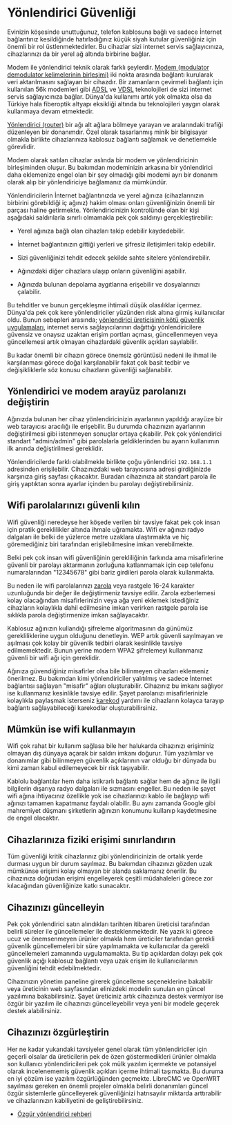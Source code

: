 # Yönlendirici Güvenliği

<!-- toc -->

Evinizin köşesinde unuttuğunuz, telefon kablosuna bağlı ve sadece İnternet bağlantınız kesildiğinde hatırladığınız küçük siyah kutular güvenliğiniz için önemli bir rol üstlenmektedirler. Bu cihazlar sizi internet servis sağlayıcınıza, cihazlarınızı da bir yerel ağ altında birbirine bağlar.

Modem ile yönlendirici teknik olarak farklı şeylerdir. [Modem (modulator demodulator kelimelerinin birleşimi)](https://en.wikipedia.org/wiki/Modem) iki nokta arasında bağlantı kurularak veri aktarılmasını sağlayan bir cihazdır. Bir zamanların çevirmeli bağlantı için kullanılan 56k modemleri gibi [ADSL](https://en.wikipedia.org/wiki/Asymmetric_digital_subscriber_line) ve [VDSL](https://en.wikipedia.org/wiki/VDSL) teknolojileri de sizi internet servis sağlayıcınıza bağlar. Dünya'da kullanımı artık yok olmakta olsa da Türkiye hala fiberoptik altyapı eksikliği altında bu teknolojileri yaygın olarak kullanmaya devam etmektedir.

[Yönlendirici (router)](https://en.wikipedia.org/wiki/Router_(computing)) bir ağı alt ağlara bölmeye yarayan ve aralarındaki trafiği düzenleyen bir donanımdır. Özel olarak tasarlanmış minik bir bilgisayar olmakla birlikte cihazlarınıza kablosuz bağlantı sağlamak ve denetlemekle görevlidir.

Modem olarak satılan cihazlar aslında bir modem ve yönlendiricinin birleşiminden oluşur. Bu bakımdan modeminizin arkasına bir yönlendirici daha eklemenize engel olan bir şey olmadığı gibi modemi ayrı bir donanım olarak alıp bir yönlendiriciye bağlamanız da mümkündür.

Yönlendiricilerin İnternet bağlantınızda ve yerel ağınıza (cihazlarınızın birbirini görebildiği iç ağınız) hakim olması onları güvenliğinizin önemli bir parçası haline getirmekte. Yönlendiricinizin kontrolünde olan bir kişi aşağıdaki saldırılarla sınırlı olmamakla pek çok saldırıyı gerçekleştirebilir:

* Yerel ağınıza bağlı olan cihazları takip edebilir kaydedebilir.

* İnternet bağlantınızın gittiği yerleri ve şifresiz iletişimleri takip edebilir.

* Sizi güvenliğinizi tehdit edecek şekilde sahte sitelere yönlendirebilir.

* Ağınızdaki diğer cihazlara ulaşıp onların güvenliğini aşabilir.

* Ağınızda bulunan depolama aygıtlarına erişebilir ve dosyalarınızı çalabilir.

Bu tehditler ve bunun gerçekleşme ihtimali düşük olasılıklar içermez. Dünya'da pek çok kere yönlendiriciler yüzünden risk altına girmiş kullanıcılar oldu. Bunun sebepleri arasında; [yönlendirici üreticisinin kötü güvenlik uygulamaları](https://arstechnica.com/information-technology/2014/02/dear-asus-router-user-youve-been-pwned-thanks-to-easily-exploited-flaw/), internet servis sağlayıcılarının dağıttığı yönlendiricilere güvensiz ve onaysız uzaktan erişim portları açması, güncellenmeyen veya güncellemesi artık olmayan cihazlardaki güvenlik açıkları sayılabilir. 

Bu kadar önemli bir cihazın görece önemsiz görüntüsü nedeni ile ihmal ile karşılanması görece doğal karşılanabilir fakat çok basit tedbir ve değişikliklerle söz konusu cihazların güvenliği sağlanabilir.

## Yönlendirici ve modem arayüz parolanızı değiştirin

Ağınızda bulunan her cihaz yönlendiricinizin ayarlarının yapıldığı arayüze bir web tarayıcısı aracılığı ile erişebilir. Bu durumda cihazınızın ayarlarının değiştirilmesi gibi istenmeyen sonuçlar ortaya çıkabilir. Pek çok yönlendirici standart "admin/admin" gibi parolalarla geldiklerinden bu ayarın kullanımın ilk anında değiştirilmesi gereklidir.

Yönlendiricilerde farklı olabilmekle birlikte çoğu yönlendirici `192.168.1.1` adresinden erişilebilir. Cihazınızdaki web tarayıcısına adresi girdiğinizde karşınıza giriş sayfası çıkacaktır. Buradan cihazınıza ait standart parola ile giriş yaptıktan sonra ayarlar içinden bu parolayı değiştirebilirsiniz.

## Wifi parolalarınızı güvenli kılın

Wifi güvenliği neredeyse her köşede verilen bir tavsiye fakat pek çok insan için pratik gereklilikler altında ihmale uğramakta. Wifi ev ağınızı radyo dalgaları ile belki de yüzlerce metre uzaklara ulaştırmakta ve hiç göremediğiniz biri tarafından erişilebilmesine imkan verebilmekte.

Belki pek çok insan wifi güvenliğinin gerekliliğinin farkında ama misafirlerine güvenli bir parolayı aktarmanın zorluğuna katlanmamak için cep telefonu numaralarından "12345678" gibi bariz girdileri parola olarak kullanmakta. 

Bu neden ile wifi parolalarınızı [zarola](https://zarola.oyd.org.tr) veya rastgele 16-24 karakter uzunluğunda bir değer ile değiştirmeniz tavsiye edilir. Zarola ezberlemesi kolay olacağından misafirlerinizin veya ağa yeni eklemek istediğiniz cihazların kolaylıkla dahil edilmesine imkan verirken rastgele parola ise sıklıkla parola değiştirmenize imkan sağlayacaktır.

Kablosuz ağınızın kullandığı şifreleme algoritmasının da günümüz gerekliliklerine uygun olduğunu denetleyin. WEP artık güvenli sayılmayan ve aşılması çok kolay bir güvenlik tedbiri olarak kesinlikle tavsiye edilmemektedir. Bunun yerine modern WPA2 şifrelemeyi kullanmanız güvenli bir wifi ağı için gereklidir.

Ağınıza güvendiğiniz misafirler olsa bile bilinmeyen cihazları eklemeniz önerilmez. Bu bakımdan kimi yönlendiriciler yalıtılmış ve sadece İnternet bağlantısı sağlayan "misafir" ağları oluşturabilir. Cihazınız bu imkanı sağlıyor ise kullanmanız kesinlikle tavsiye edilir. Şayet parolanızı misafirlerinizle kolaylıkla paylaşmak isterseniz [karekod](https://qifi.org/) yardımı ile cihazların kolayca tarayıp bağlantı sağlayabileceği karekodlar oluşturabilirsiniz.

## Mümkün ise wifi kullanmayın

Wifi çok rahat bir kullanım sağlasa bile her halukarda cihazınızı erişiminiz olmayan dış dünyaya açarak bir saldırı imkanı doğurur. Tüm yazılımlar ve donanımlar gibi bilinmeyen güvenlik açıklarının var olduğu bir dünyada bu kimi zaman kabul edilemeyecek bir risk taşıyabilir.

Kablolu bağlantılar hem daha istikrarlı bağlantı sağlar hem de ağınız ile ilgili bilgilerin dışarıya radyo dalgaları ile sızmasını engeller. Bu neden ile şayet wifi ağına ihtiyacınız özellikle yok ise cihazlarınızı kablo ile bağlayıp wifi ağınızı tamamen kapatmanız faydalı olabilir. Bu aynı zamanda Google gibi mahremiyet düşmanı şirketlerin ağınızın konumunu kullanıp kaydetmesine de engel olacaktır.

## Cihazlarınıza fiziki erişimi sınırlandırın

Tüm güvenliği kritik cihazlarınız gibi yönlendiricinizin de ortalık yerde durması uygun bir durum sayılmaz. Bu bakımdan cihazınızı gözden uzak mümkünse erişimi kolay olmayan bir alanda saklamanız önerilir. Bu cihazınıza doğrudan erişimi engelleyerek çeşitli müdahaleleri görece zor kılacağından güvenliğinize katkı sunacaktır.

## Cihazınızı güncelleyin

Pek çok yönlendirici satın alındıkları tarihten itibaren üreticisi tarafından belirli süreler ile güncellemeler ile desteklenmektedir. Ne yazık ki görece ucuz ve önemsenmeyen ürünler olmakla hem üreticiler tarafından gerekli güvenlik güncellemeleri bir süre yapılmamakta ve kullanıcılar da gerekli güncellemeleri zamanında uygulamamakta. Bu tip açıklardan dolayı pek çok güvenlik açığı kablosuz bağlantı veya uzak erişim ile kullanıcılarının güvenliğini tehdit edebilmektedir.

Cihazınızın yönetim paneline girerek güncelleme seçeneklerine bakabilir veya üreticinin web sayfasından elinizdeki modelin sunulan en güncel yazılımına bakabilirsiniz. Şayet üreticiniz artık cihazınıza destek vermiyor ise özgür bir yazılım ile cihazınızı güncelleyebilir veya yeni bir modele geçerek destek alabilirsiniz.

## Cihazınızı özgürleştirin

Her ne kadar yukarıdaki tavsiyeler genel olarak tüm yönlendiriciler için geçerli olsalar da üreticilerin pek de özen göstermedikleri ürünler olmakla son kullanıcı yönlendiricileri pek çok mülk yazılım içermekte ve potansiyel olarak incelenememiş güvenlik açıkları içerme ihtimali taşımakta. Bu duruma en iyi çözüm ise yazılım özgürlüğünden geçmekte. LibreCMC ve OpenWRT sayılması gereken en önemli projeler olmakla belirli donanımları güncel özgür sistemlerle güncelleyerek güvenliğinizi hatrısayılır miktarda arttırabilir ve cihazlarınızın kabiliyetini de geliştirebilirsiniz.

* [Özgür yönlendirici rehberi](/cihaz_guvenligi/librecmc_openwrt.md)




